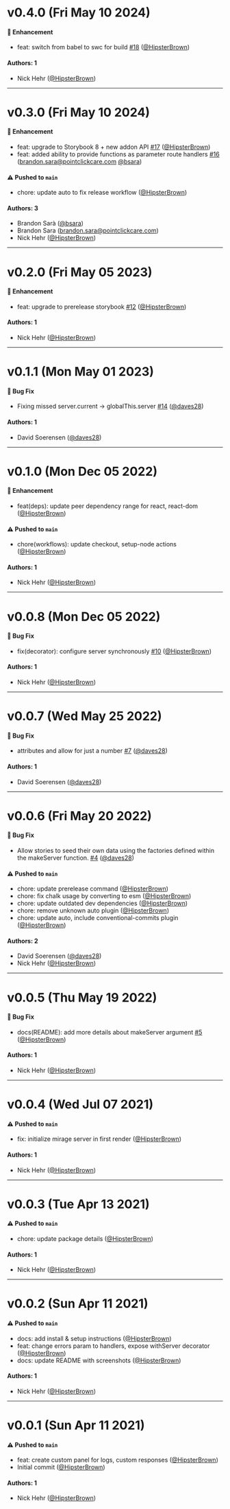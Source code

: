 # v0.4.0 (Fri May 10 2024)

#### 🚀 Enhancement

- feat: switch from babel to swc for build [#18](https://github.com/HipsterBrown/storybook-mirage/pull/18) ([@HipsterBrown](https://github.com/HipsterBrown))

#### Authors: 1

- Nick Hehr ([@HipsterBrown](https://github.com/HipsterBrown))

---

# v0.3.0 (Fri May 10 2024)

#### 🚀 Enhancement

- feat: upgrade to Storybook 8 + new addon API [#17](https://github.com/HipsterBrown/storybook-mirage/pull/17) ([@HipsterBrown](https://github.com/HipsterBrown))
- feat: added ability to provide functions as parameter route handlers [#16](https://github.com/HipsterBrown/storybook-mirage/pull/16) (brandon.sara@pointclickcare.com [@bsara](https://github.com/bsara))

#### ⚠️ Pushed to `main`

- chore: update auto to fix release workflow ([@HipsterBrown](https://github.com/HipsterBrown))

#### Authors: 3

- Brandon Sarà ([@bsara](https://github.com/bsara))
- Brandon Sara (brandon.sara@pointclickcare.com)
- Nick Hehr ([@HipsterBrown](https://github.com/HipsterBrown))

---

# v0.2.0 (Fri May 05 2023)

#### 🚀 Enhancement

- feat: upgrade to prerelease storybook [#12](https://github.com/HipsterBrown/storybook-mirage/pull/12) ([@HipsterBrown](https://github.com/HipsterBrown))

#### Authors: 1

- Nick Hehr ([@HipsterBrown](https://github.com/HipsterBrown))

---

# v0.1.1 (Mon May 01 2023)

#### 🐛 Bug Fix

- Fixing missed server.current -> globalThis.server [#14](https://github.com/HipsterBrown/storybook-mirage/pull/14) ([@daves28](https://github.com/daves28))

#### Authors: 1

- David Soerensen ([@daves28](https://github.com/daves28))

---

# v0.1.0 (Mon Dec 05 2022)

#### 🚀 Enhancement

- feat(deps): update peer dependency range for react, react-dom ([@HipsterBrown](https://github.com/HipsterBrown))

#### ⚠️ Pushed to `main`

- chore(workflows): update checkout, setup-node actions ([@HipsterBrown](https://github.com/HipsterBrown))

#### Authors: 1

- Nick Hehr ([@HipsterBrown](https://github.com/HipsterBrown))

---

# v0.0.8 (Mon Dec 05 2022)

#### 🐛 Bug Fix

- fix(decorator): configure server synchronously [#10](https://github.com/HipsterBrown/storybook-mirage/pull/10) ([@HipsterBrown](https://github.com/HipsterBrown))

#### Authors: 1

- Nick Hehr ([@HipsterBrown](https://github.com/HipsterBrown))

---

# v0.0.7 (Wed May 25 2022)

#### 🐛 Bug Fix

- attributes and allow for just a number [#7](https://github.com/HipsterBrown/storybook-mirage/pull/7) ([@daves28](https://github.com/daves28))

#### Authors: 1

- David Soerensen ([@daves28](https://github.com/daves28))

---

# v0.0.6 (Fri May 20 2022)

#### 🐛 Bug Fix

- Allow stories to seed their own data using the factories defined within the makeServer function. [#4](https://github.com/HipsterBrown/storybook-mirage/pull/4) ([@daves28](https://github.com/daves28))

#### ⚠️ Pushed to `main`

- chore: update prerelease command ([@HipsterBrown](https://github.com/HipsterBrown))
- chore: fix chalk usage by converting to esm ([@HipsterBrown](https://github.com/HipsterBrown))
- chore: update outdated dev dependencies ([@HipsterBrown](https://github.com/HipsterBrown))
- chore: remove unknown auto plugin ([@HipsterBrown](https://github.com/HipsterBrown))
- chore: update auto, include conventional-commits plugin ([@HipsterBrown](https://github.com/HipsterBrown))

#### Authors: 2

- David Soerensen ([@daves28](https://github.com/daves28))
- Nick Hehr ([@HipsterBrown](https://github.com/HipsterBrown))

---

# v0.0.5 (Thu May 19 2022)

#### 🐛 Bug Fix

- docs(README): add more details about makeServer argument [#5](https://github.com/HipsterBrown/storybook-mirage/pull/5) ([@HipsterBrown](https://github.com/HipsterBrown))

#### Authors: 1

- Nick Hehr ([@HipsterBrown](https://github.com/HipsterBrown))

---

# v0.0.4 (Wed Jul 07 2021)

#### ⚠️ Pushed to `main`

- fix: initialize mirage server in first render ([@HipsterBrown](https://github.com/HipsterBrown))

#### Authors: 1

- Nick Hehr ([@HipsterBrown](https://github.com/HipsterBrown))

---

# v0.0.3 (Tue Apr 13 2021)

#### ⚠️ Pushed to `main`

- chore: update package details ([@HipsterBrown](https://github.com/HipsterBrown))

#### Authors: 1

- Nick Hehr ([@HipsterBrown](https://github.com/HipsterBrown))

---

# v0.0.2 (Sun Apr 11 2021)

#### ⚠️ Pushed to `main`

- docs: add install & setup instructions ([@HipsterBrown](https://github.com/HipsterBrown))
- feat: change errors param to handlers, expose withServer decorator ([@HipsterBrown](https://github.com/HipsterBrown))
- docs: update README with screenshots ([@HipsterBrown](https://github.com/HipsterBrown))

#### Authors: 1

- Nick Hehr ([@HipsterBrown](https://github.com/HipsterBrown))

---

# v0.0.1 (Sun Apr 11 2021)

#### ⚠️ Pushed to `main`

- feat: create custom panel for logs, custom responses ([@HipsterBrown](https://github.com/HipsterBrown))
- Initial commit ([@HipsterBrown](https://github.com/HipsterBrown))

#### Authors: 1

- Nick Hehr ([@HipsterBrown](https://github.com/HipsterBrown))
